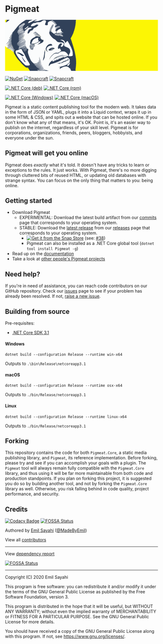# Pigmeat

[![Pigmeat Branding](https://github.com/MadeByEmil/Pigmeat/raw/master/branding/Yellow/Pigmeat%20Banner.png)](https://MadeByEmil.github.io/pigmeat-website)

[![NuGet](https://img.shields.io/nuget/v/Pigmeat)](https://www.nuget.org/packages/Pigmeat)
[![Snapcraft](https://snapcraft.io//pigmeat/badge.svg)](https://snapcraft.io/pigmeat)
[![Snapcraft](https://snapcraft.io//pigmeat/trending.svg?name=0)](https://snapcraft.io/pigmeat)

[![.NET Core (deb)](https://github.com/MadeByEmil/Pigmeat/workflows/.NET%20Core%20(deb)/badge.svg)](https://github.com/MadeByEmil/Pigmeat/actions?query=workflow%3A%22.NET+Core+%28deb%29%22)
[![.NET Core (rpm)](https://github.com/MadeByEmil/Pigmeat/workflows/.NET%20Core%20(rpm)/badge.svg)](https://github.com/MadeByEmil/Pigmeat/actions?query=workflow%3A%22.NET+Core+%28rpm%29%22)

[![.NET Core (Windows)](https://github.com/MadeByEmil/Pigmeat/workflows/.NET%20Core%20(Windows)/badge.svg)](https://github.com/MadeByEmil/Pigmeat/actions?query=workflow%3A%22.NET+Core+%28Windows%29%22)
[![.NET Core (macOS)](https://github.com/MadeByEmil/Pigmeat/workflows/.NET%20Core%20(macOS)/badge.svg)](https://github.com/MadeByEmil/Pigmeat/actions?query=workflow%3A%22.NET+Core+%28macOS%29%22)

Pigmeat is a static content publishing tool for the modern web. It takes data in the form of JSON or YAML, plugs it into a Liquid context, wraps it up in some HTML & CSS, and spits out a website that can be hosted online. If you don't know what any of that means, it's OK. Point is, it's an easier way to publish on the internet, regardless of your skill level. Pigmeat is for corporations, organizations, friends, peers, bloggers, hobbyists, and everyone under the sun.

## Pigmeat will get you online
 Pigmeat does *exactly* what it's told. It doesn't have any tricks to learn or exceptions to the rules. It just works.
 With Pigmeat, there's no more digging through cluttered bits of reused HTML, or updating old databases with strange syntax.
 You can focus on the only thing that matters to you: being online.

## Getting started
 * Download Pigmeat
   * EXPERIMENTAL: Download the latest build artifact from our [commits](https://github.com/MadeByEmil/Pigmeat/commits/master) page that corresponds to your operating system.
   * STABLE: Download the [latest release](https://github.com/MadeByEmil/Pigmeat/releases/latest) from our [releases](https://github.com/MadeByEmil/Pigmeat/releases) page that corresponds to your operating system.
      * [![Get it from the Snap Store](https://snapcraft.io/static/images/badges/en/snap-store-white.svg)](https://snapcraft.io/pigmeat) (see: [#38](https://github.com/MadeByEmil/Pigmeat/issues/38))
      * Pigmeat can also be installed as a .NET Core global tool (`dotnet tool install Pigmeat -g`)
 * Read up on the [documentation](https://github.com/MadeByEmil/Pigmeat/wiki)
 * Take a look at [other people's Pigmeat projects](https://github.com/topics/pigmeat)

## Need help?
 If you're in need of assistance, you can reach code contributors on our GitHub repository.
 Check our [issues](https://github.com/MadeByEmil/Pigmeat/issues) page to see if your problem has already been resolved. If not, [raise a new issue](https://github.com/MadeByEmil/Pigmeat/issues/new/choose).

## Building from source
  Pre-requisites:
  - [.NET Core SDK 3.1](https://dotnet.microsoft.com/download/dotnet-core/3.1)

  #### Windows
  ```
  dotnet build --configuration Release --runtime win-x64
  ```
  Outputs to ```.\bin\Release\netcoreapp3.1```

  #### macOS
  ```
  dotnet build --configuration Release --runtime osx-x64
  ```
  Outputs to ```./bin/Release/netcoreapp3.1```

  #### Linux
  ```
  dotnet build --configuration Release --runtime linux-x64
  ```
  Outputs to ```./bin/Release/netcoreapp3.1```

## Forking
 This repository contains the code for both `Pigmeat.Core`, a static media publishing library, and `Pigmeat`, its reference implementation.
 Before forking, please try and see if you can accomplish your goals with a plugin. The `Pigmeat` tool will always remain fully compatible with the `Pigmeat.Core` library, and thus using it will be far more maintainable from both code and production standpoints.
 If you plan on forking this project, it is suggested you do so by building another tool, and not by forking the `Pigmeat.Core` library as well. Otherwise, you risk falling behind in code quality, project performance, and security.

## Credits
[![Codacy Badge](https://api.codacy.com/project/badge/Grade/c0403d9ba4494e7c820394cf9bafa917)](https://app.codacy.com/gh/MadeByEmil/Pigmeat?utm_source=github.com&utm_medium=referral&utm_content=MadeByEmil/Pigmeat&utm_campaign=Badge_Grade_Dashboard)
[![FOSSA Status](https://app.fossa.com/api/projects/git%2Bgithub.com%2FMadeByEmil%2FPigmeat.svg?type=shield)](https://app.fossa.com/projects/git%2Bgithub.com%2FMadeByEmil%2FPigmeat?ref=badge_shield)

 Authored by [Emil Sayahi](https://emsa.cf) ([@MadeByEmil](https://github.com/MadeByEmil))

 View all [contributors](https://github.com/MadeByEmil/Pigmeat/graphs/contributors)

---
View [dependency report](https://app.fossa.com/reports/f07fb746-aeba-448f-a419-10d3ffe1567c)

[![FOSSA Status](https://app.fossa.com/api/projects/git%2Bgithub.com%2FMadeByEmil%2FPigmeat.svg?type=large)](https://app.fossa.com/projects/git%2Bgithub.com%2FMadeByEmil%2FPigmeat?ref=badge_large)

---
Copyright (C) 2020 Emil Sayahi

This program is free software: you can redistribute it and/or modify it under the terms of the GNU General Public License as published by the Free Software Foundation, version 3.


This program is distributed in the hope that it will be useful, but WITHOUT ANY WARRANTY; without even the implied warranty of MERCHANTABILITY or FITNESS FOR A PARTICULAR PURPOSE. See the GNU General Public License for more details.


You should have received a copy of the GNU General Public License along with this program. If not, see <https://www.gnu.org/licenses/>.